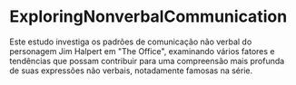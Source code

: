# ExploringNonverbalCommunication
Este estudo investiga os padrões de comunicação não verbal do personagem Jim Halpert em "The Office", examinando vários fatores e tendências que possam contribuir para uma compreensão mais profunda de suas expressões não verbais, notadamente famosas na série.
